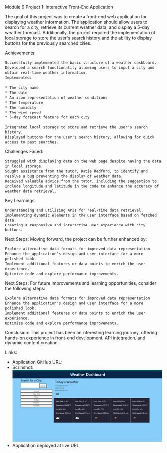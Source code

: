 Module 9 Project 1: Interactive Front-End Application

The goal of this project was to create a front-end web application for displaying weather information. The application should allow users to search for a city, retrieve its current weather data, and display a 5-day weather forecast. Additionally, the project required the implementation of local storage to store the user's search history and the ability to display buttons for the previously searched cities.

Achievements:

    Successfully implemented the basic structure of a weather dashboard.
    Developed a search functionality allowing users to input a city and obtain real-time weather information.
    Implemented:  

    * The city name
    * The date
    * An icon representation of weather conditions
    * The temperature
    * The humidity
    * The wind speed 
    * 5-day forecast feature for each city

    Integrated local storage to store and retrieve the user's search history.
    Displayed buttons for the user's search history, allowing for quick access to past searches.

Challenges Faced:

    Struggled with displaying data on the web page despite having the data in local storage.
    Sought assistance from the tutor, Katie Redford, to identify and resolve a bug preventing the display of weather data.
    Received valuable advice from the tutor, including the suggestion to include longitude and latitude in the code to enhance the accuracy of weather data retrieval.

Key Learnings:

    Understanding and utilizing APIs for real-time data retrieval.
    Implementing dynamic elements in the user interface based on fetched data.
    Creating a responsive and interactive user experience with city buttons.

    
Next Steps:
Moving forward, the project can be further enhanced by:

    Explore alternative data formats for improved data representation.
    Enhance the application's design and user interface for a more polished look.
    Implement additional features or data points to enrich the user experience.
    Optimize code and explore performance improvements.


Next Steps:
For future improvements and learning opportunities, consider the following steps:

    Explore alternative data formats for improved data representation.
    Enhance the application's design and user interface for a more polished look.
    Implement additional features or data points to enrich the user experience.
    Optimize code and explore performance improvements.


Conclusion:
This project has been an interesting learning journey, offering hands-on experience in front-end development, API integration, and dynamic content creation. 

Links:
* Application GitHub URL:
* Scrinshot:![Alt text](City-weather.PNG)
* Application deployed at live URL